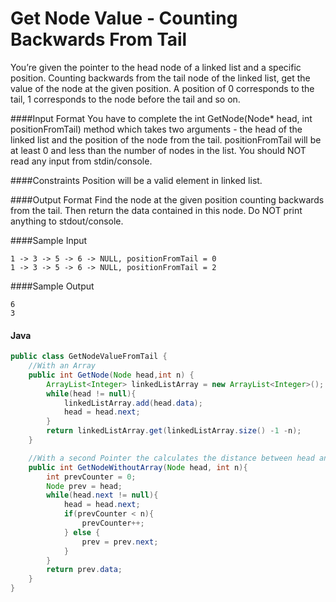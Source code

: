 # Get Node Value - Counting Backwards From Tail
You’re given the pointer to the head node of a linked list and a specific position. Counting backwards from the tail node of the linked list, get the value of the node at the given position. A position of 0 corresponds to the tail, 1 corresponds to the node before the tail and so on.

####Input Format 
You have to complete the int GetNode(Node* head, int positionFromTail) method which takes two arguments - the head of the linked list and the position of the node from the tail. positionFromTail will be at least 0 and less than the number of nodes in the list. You should NOT read any input from stdin/console.

####Constraints 
Position will be a valid element in linked list.

####Output Format 
Find the node at the given position counting backwards from the tail. Then return the data contained in this node. Do NOT print anything to stdout/console.

####Sample Input
```
1 -> 3 -> 5 -> 6 -> NULL, positionFromTail = 0
1 -> 3 -> 5 -> 6 -> NULL, positionFromTail = 2
```
####Sample Output
```
6
3
```
#### Java
```java
public class GetNodeValueFromTail {
    //With an Array
    public int GetNode(Node head,int n) {
        ArrayList<Integer> linkedListArray = new ArrayList<Integer>();
        while(head != null){
            linkedListArray.add(head.data);
            head = head.next;
        }
        return linkedListArray.get(linkedListArray.size() -1 -n);
    }

    //With a second Pointer the calculates the distance between head and the pointer that is behind
    public int GetNodeWithoutArray(Node head, int n){
        int prevCounter = 0;
        Node prev = head;
        while(head.next != null){
            head = head.next;
            if(prevCounter < n){
                prevCounter++;
            } else {
                prev = prev.next;
            }
        }
        return prev.data;
    }
}

```